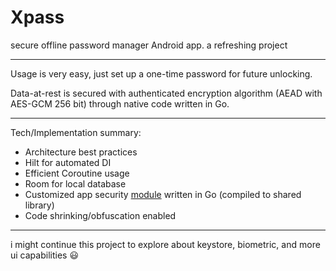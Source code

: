 # Xpass

secure offline password manager Android app. a refreshing project

---

Usage is very easy, just set up a one-time password for future unlocking. 

Data-at-rest is secured with authenticated encryption algorithm (AEAD with AES-GCM 256 bit) through native code written in Go.

---

Tech/Implementation summary:
- Architecture best practices
- Hilt for automated DI
- Efficient Coroutine usage
- Room for local database
- Customized app security [module](app/libs/droidguard/) written in Go (compiled to shared library)
- Code shrinking/obfuscation enabled

---

i might continue this project to explore about keystore, biometric, and more ui capabilities 😃